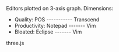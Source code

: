 
Editors plotted on 3-axis graph. Dimensions:

- Quality:       POS ----------- Transcend
- Productivity:  Notepad ------- Vim
- Bloated:       Eclipse ------- Vim

three.js


